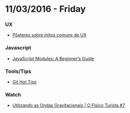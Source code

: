 # 11/03/2016 - Friday

### UX

- [Pôsteres sobre mitos comuns de UX](http://arquiteturadeinformacao.com/arquitetura-de-informacao/posteres-sobre-mitos-comuns-de-ux/)

### Javascript

- [JavaScript Modules: A Beginner’s Guide](https://medium.freecodecamp.com/javascript-modules-a-beginner-s-guide-783f7d7a5fcc#.a15rn2bwh)

### Tools/Tips

- [Git Hot Tips](http://wesbos.com/git-hot-tips/)

### Watch

- [Utilizando as Ondas Gravitacionais | O Físico Turista #7](https://www.youtube.com/watch?v=V6cPD_Gmvfo)

